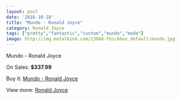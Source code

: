 ```yaml
---
layout: post
date: '2016-10-18'
title: "Mundo - Ronald Joyce"
category: Ronald Joyce
tags: ["pretty","fantastic","custom","mundo","made"]
image: http://img.metalkind.com/13666-thickbox_default/mundo.jpg
---
```

Mundo - Ronald Joyce

On Sales: **$337.99**
<a href="https://www.metalkind.com/en/ronald-joyce/6042-mundo.html"><amp-img layout="responsive" width="600" height="600" src="//img.metalkind.com/13666-thickbox_default/mundo.jpg" alt="Mundo - Ronald Joyce 0" /></a>
<a href="https://www.metalkind.com/en/ronald-joyce/6042-mundo.html"><amp-img layout="responsive" width="600" height="600" src="//img.metalkind.com/13667-thickbox_default/mundo.jpg" alt="Mundo - Ronald Joyce 1" /></a>
<a href="https://www.metalkind.com/en/ronald-joyce/6042-mundo.html"><amp-img layout="responsive" width="600" height="600" src="//img.metalkind.com/13668-thickbox_default/mundo.jpg" alt="Mundo - Ronald Joyce 2" /></a>

Buy it: [Mundo - Ronald Joyce](https://www.metalkind.com/en/ronald-joyce/6042-mundo.html "Mundo - Ronald Joyce")

View more: [Ronald Joyce](https://www.metalkind.com/en/110-ronald-joyce "Ronald Joyce")